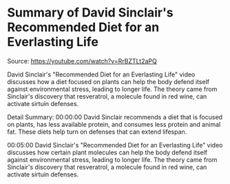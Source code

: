 # Summary of David Sinclair's Recommended Diet for an Everlasting Life

Source: https://youtube.com/watch?v=RrBZTLt2aPQ

David Sinclair's "Recommended Diet for an Everlasting Life" video discusses how a diet focused on plants can help the body defend itself against environmental stress, leading to longer life. The theory came from Sinclair's discovery that resveratrol, a molecule found in red wine, can activate sirtuin defenses.

Detail Summary: 
00:00:00
David Sinclair recommends a diet that is focused on plants, has less available protein, and consumes less protein and animal fat. These diets help turn on defenses that can extend lifespan.

00:05:00
David Sinclair's "Recommended Diet for an Everlasting Life" video discusses how certain plant molecules can help the body defend itself against environmental stress, leading to longer life. The theory came from Sinclair's discovery that resveratrol, a molecule found in red wine, can activate sirtuin defenses.

